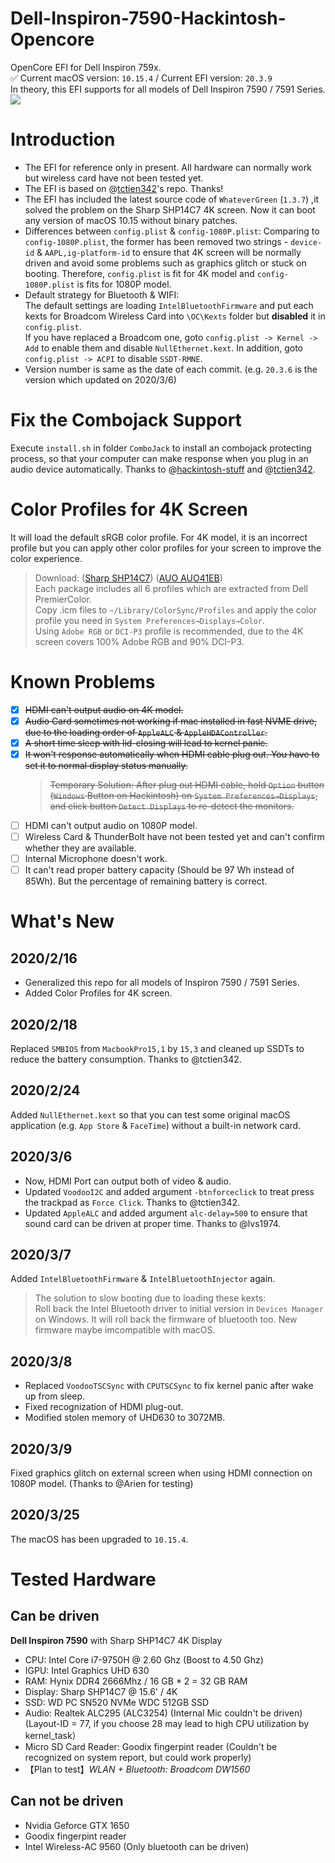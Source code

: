 # Dell-Inspiron-7590-Hackintosh-Opencore
OpenCore EFI for Dell Inspiron 759x.        
✅ Current macOS version: `10.15.4` / Current EFI version: `20.3.9`      
In theory, this EFI supports for all models of Dell Inspiron 7590 / 7591 Series.
![](https://tva1.sinaimg.cn/large/0080xEK2ly1gday15hkgaj31hc0u04qp.jpg)

# Introduction
* The EFI for reference only in present. All hardware can normally work but wireless card have not been tested yet.
* The EFI is based on @[tctien342](https://github.com/tctien342/Dell-Inspiron-7591-Hackintosh)'s repo. Thanks!
* The EFI has included the latest source code of `WhateverGreen` (`1.3.7`) ,it solved the problem on the Sharp SHP14C7 4K screen. Now it can boot any version of macOS 10.15 without binary patches.
* Differences between `config.plist` & `config-1080P.plist`: Comparing to `config-1080P.plist`, the former has been removed two strings - `device-id` & `AAPL,ig-platform-id` to ensure that 4K screen will be normally driven and avoid some problems such as graphics glitch or stuck on booting. Therefore, `config.plist` is fit for 4K model and `config-1080P.plist` is fits for 1080P model.
* Default strategy for Bluetooth & WIFI: <br> The default settings are loading `IntelBluetoothFirmware` and put each kexts for Broadcom Wireless Card into `\OC\Kexts` folder but **disabled** it in `config.plist`. <br>If you have replaced a Broadcom one, goto `config.plist -> Kernel -> Add` to enable them and disable `NullEthernet.kext`. In addition, goto `config.plist -> ACPI` to disable `SSDT-RMNE`. 
* Version number is same as the date of each commit. (e.g. `20.3.6` is the version which updated on 2020/3/6)

# Fix the Combojack Support
Execute `install.sh` in folder `ComboJack` to install an combojack protecting process, so that your computer can make response when you plug in an audio device automatically.
Thanks to @[hackintosh-stuff](https://github.com/hackintosh-stuff/ComboJack) and @[tctien342](https://github.com/tctien342).

# Color Profiles for 4K Screen
It will load the default sRGB color profile. For 4K model, it is an incorrect profile but you can apply other color profiles for your screen to improve the color experience.
> Download: ([Sharp SHP14C7](http://oss.pm-z.tech/temp_files/SHP14C7_ICC.zip)) ([AUO AUO41EB](http://oss.pm-z.tech/temp_files/AUO41EB_ICC.zip))<br>Each package includes all 6 profiles which are extracted from Dell PremierColor. <br>Copy .icm files to `~/Library/ColorSync/Profiles` and apply the color profile you need in `System Preferences→Displays→Color`.<br>Using `Adobe RGB` or `DCI-P3` profile is recommended, due to the 4K screen covers 100% Adobe RGB and 90% DCI-P3.

# Known Problems
- [x] ~~HDMI can't output audio on 4K model.~~
- [x] ~~Audio Card sometimes not working if mac installed in fast NVME drive, due to the loading order of `AppleALC` & `AppleHDAController`.~~
- [x] ~~A short time sleep with lid-closing will lead to kernel panic.~~
- [x] ~~It won't response automatically when HDMI cable plug out. You have to set it to normal display status manually.~~
    > ~~Temporary Solution: After plug out HDMI cable, hold  `Option` button (`Windows` Button on Hackintosh) on `System Preferences→Displays`, and click button `Detect Displays` to re-detect the monitors.~~
- [ ] HDMI can't output audio on 1080P model.
- [ ] Wireless Card & ThunderBolt have not been tested yet and can't confirm whether they are available.
- [ ] Internal Microphone doesn't work.
- [ ] It can't read proper battery capacity (Should be 97 Wh instead of 85Wh). But the percentage of remaining battery is correct.
    
# What's New
## 2020/2/16
* Generalized this repo for all models of Inspiron 7590 / 7591 Series.
* Added Color Profiles for 4K screen.
## 2020/2/18
Replaced `SMBIOS` from `MacbookPro15,1` by `15,3` and cleaned up SSDTs to reduce the battery consumption. Thanks to @tctien342.
## 2020/2/24
Added `NullEthernet.kext` so that you can test some original macOS application (e.g. `App Store` & `FaceTime`) without a built-in network card.
## 2020/3/6
* Now, HDMI Port can output both of video & audio. 
* Updated `VoodooI2C` and added argument `-btnforceclick` to treat press the trackpad as `Force Click`. Thanks to @tctien342.
* Updated `AppleALC` and added argument `alc-delay=500` to ensure that sound card can be driven at proper time. Thanks to @lvs1974.
## 2020/3/7
Added `IntelBluetoothFirmware` & `IntelBluetoothInjector` again.
> The solution to slow booting due to loading these kexts:<br>Roll back the Intel Bluetooth driver to initial version in `Devices Manager` on Windows. It will roll back the firmware of bluetooth too. New firmware maybe imcompatible with macOS.
## 2020/3/8
* Replaced `VoodooTSCSync` with `CPUTSCSync` to fix kernel panic after wake up from sleep.
* Fixed recognization of HDMI plug-out.
* Modified stolen memory of UHD630 to 3072MB.
## 2020/3/9
Fixed graphics glitch on external screen when using HDMI connection on 1080P model. (Thanks to @Arien for testing)
## 2020/3/25
The macOS has been upgraded to `10.15.4`.

# Tested Hardware
## Can be driven
**Dell Inspiron 7590** with Sharp SHP14C7 4K Display
* CPU: Intel Core i7-9750H @ 2.60 Ghz (Boost to 4.50 Ghz)
* IGPU: Intel Graphics UHD 630
* RAM: Hynix DDR4 2666Mhz / 16 GB * 2 = 32 GB RAM
* Display: Sharp SHP14C7 @ 15.6' / 4K
* SSD: WD PC SN520 NVMe WDC 512GB SSD
* Audio: Realtek ALC295 (ALC3254) (Internal Mic couldn't be driven) (Layout-ID = 77, if you choose 28 may lead to high CPU utilization by kernel_task）
* Micro SD Card Reader: Goodix fingerpint reader (Couldn't be recognized on system report, but could work properly)
* 【Plan to test】_WLAN + Bluetooth: Broadcom DW1560_

## Can not be driven
* Nvidia Geforce GTX 1650
* Goodix fingerpint reader
* Intel Wireless-AC 9560 (Only bluetooth can be driven)


